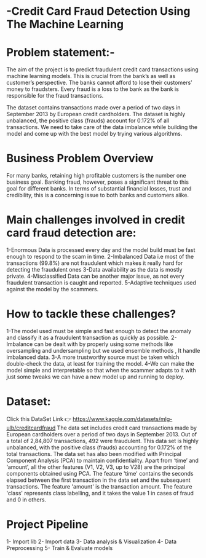 # -Credit Card Fraud Detection Using The Machine Learning

# Problem statement:-
The aim of the project is to predict fraudulent credit card transactions using machine learning models. This is crucial from the bank’s as well as customer’s perspective. The banks cannot afford to lose their customers’ money to fraudsters. Every fraud is a loss to the bank as the bank is responsible for the fraud transactions.

The dataset contains transactions made over a period of two days in September 2013 by European credit cardholders. The dataset is highly unbalanced, the positive class (frauds) account for 0.172% of all transactions. We need to take care of the data imbalance while building the model and come up with the best model by trying various algorithms.

# Business Problem Overview
For many banks, retaining high profitable customers is the number one business goal. Banking fraud, however, poses a significant threat to this goal for different banks. In terms of substantial financial losses, trust and credibility, this is a concerning issue to both banks and customers alike.

# Main challenges involved in credit card fraud detection are:
1-Enormous Data is processed every day and the model build must be fast enough to respond to the scam in time.
2-Imbalanced Data i.e most of the transactions (99.8%) are not fraudulent which makes it really hard for detecting the fraudulent ones
3-Data availability as the data is mostly private.
4-Misclassified Data can be another major issue, as not every fraudulent transaction is caught and reported.
5-Adaptive techniques used against the model by the scammers.

# How to tackle these challenges?

1-The model used must be simple and fast enough to detect the anomaly and classify it as a fraudulent transaction as quickly as possible.
2- Imbalance can be dealt with by properly using some methods like oversampling and undersampling but we used ensemble methods , It handle imbalanced data.
3-A more trustworthy source must be taken which double-check the data, at least for training the model.
4-We can make the model simple and interpretable so that when the scammer adapts to it with just some tweaks we can have a new model up and running to deploy.

# Dataset:
Click this DataSet Link 👉 https://www.kaggle.com/datasets/mlg-ulb/creditcardfraud
The data set includes credit card transactions made by European cardholders over a period of two days in September 2013. Out of a total of 2,84,807 transactions, 492 were fraudulent. This data set is highly unbalanced, with the positive class (frauds) accounting for 0.172% of the total transactions. The data set has also been modified with Principal Component Analysis (PCA) to maintain confidentiality. Apart from ‘time’ and ‘amount’, all the other features (V1, V2, V3, up to V28) are the principal components obtained using PCA. The feature 'time' contains the seconds elapsed between the first transaction in the data set and the subsequent transactions. The feature 'amount' is the transaction amount. The feature 'class' represents class labelling, and it takes the value 1 in cases of fraud and 0 in others.



# Project Pipeline
1- Import lib
2- Import data
3- Data analysis & Visualization
4- Data Preprocessing
5- Train & Evaluate models



 
